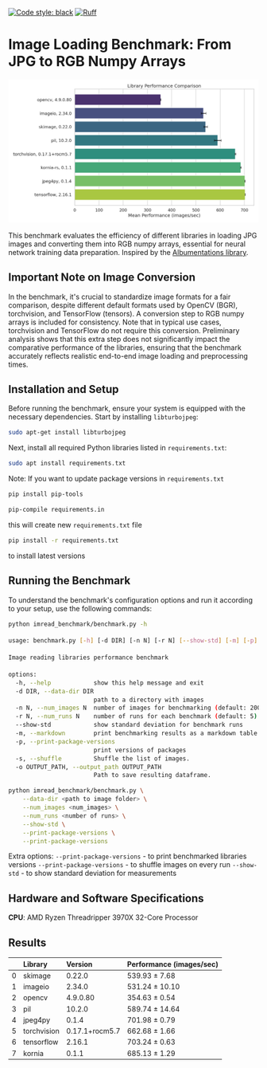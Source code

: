 [![Code style: black](https://img.shields.io/badge/code%20style-black-000000.svg)](https://github.com/ambv/black)
[![Ruff](https://img.shields.io/endpoint?url=https://raw.githubusercontent.com/astral-sh/ruff/main/assets/badge/v2.json)](https://github.com/astral-sh/ruff)

# Image Loading Benchmark: From JPG to RGB Numpy Arrays

![Benchmark-2024-03-11](images/2024-03-11.png)

This benchmark evaluates the efficiency of different libraries in loading JPG images and converting them into RGB numpy arrays, essential for neural network training data preparation. Inspired by the [Albumentations library](https://github.com/albumentations-team/albumentations/).

## Important Note on Image Conversion

In the benchmark, it's crucial to standardize image formats for a fair comparison, despite different default formats used by OpenCV (BGR), torchvision, and TensorFlow (tensors). A conversion step to RGB numpy arrays is included for consistency. Note that in typical use cases, torchvision and TensorFlow do not require this conversion. Preliminary analysis shows that this extra step does not significantly impact the comparative performance of the libraries, ensuring that the benchmark accurately reflects realistic end-to-end image loading and preprocessing times.

## Installation and Setup

Before running the benchmark, ensure your system is equipped with the necessary dependencies. Start by installing `libturbojpeg`:

```bash
sudo apt-get install libturbojpeg
```

Next, install all required Python libraries listed in `requirements.txt`:

```bash
sudo apt install requirements.txt
```

Note: If you want to update package versions in `requirements.txt`

```bash
pip install pip-tools
```

```bash
pip-compile requirements.in
```
this will create new `requirements.txt` file

```bash
pip install -r requirements.txt
```
to install latest versions

## Running the Benchmark

To understand the benchmark's configuration options and run it according to your setup, use the following commands:

```bash
python imread_benchmark/benchmark.py -h

usage: benchmark.py [-h] [-d DIR] [-n N] [-r N] [--show-std] [-m] [-p] [-s] [-o OUTPUT_PATH]

Image reading libraries performance benchmark

options:
  -h, --help            show this help message and exit
  -d DIR, --data-dir DIR
                        path to a directory with images
  -n N, --num_images N  number of images for benchmarking (default: 2000)
  -r N, --num_runs N    number of runs for each benchmark (default: 5)
  --show-std            show standard deviation for benchmark runs
  -m, --markdown        print benchmarking results as a markdown table
  -p, --print-package-versions
                        print versions of packages
  -s, --shuffle         Shuffle the list of images.
  -o OUTPUT_PATH, --output_path OUTPUT_PATH
                        Path to save resulting dataframe.
```


```bash
python imread_benchmark/benchmark.py \
    --data-dir <path to image folder> \
    --num_images <num_images> \
    --num_runs <number of runs> \
    --show-std \
    --print-package-versions \
    --print-package-versions
```

Extra options:
`--print-package-versions` - to print benchmarked libraries versions
`--print-package-versions` - to shuffle images on every run
`--show-std` - to show standard deviation for measurements

## Hardware and Software Specifications

**CPU**: AMD Ryzen Threadripper 3970X 32-Core Processor

## Results

|    | Library     | Version        | Performance (images/sec)   |
|---:|:------------|:---------------|:---------------------------|
|  0 | skimage     | 0.22.0         | 539.93 ± 7.68              |
|  1 | imageio     | 2.34.0         | 531.24 ± 10.10             |
|  2 | opencv      | 4.9.0.80       | 354.63 ± 0.54              |
|  3 | pil         | 10.2.0         | 589.74 ± 14.64             |
|  4 | jpeg4py     | 0.1.4          | 701.98 ± 0.79              |
|  5 | torchvision | 0.17.1+rocm5.7 | 662.68 ± 1.66              |
|  6 | tensorflow  | 2.16.1         | 703.24 ± 0.63              |
|  7 | kornia      | 0.1.1          | 685.13 ± 1.29              |
